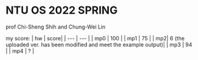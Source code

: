 # NTU OS 2022 SPRING

prof Chi-Sheng Shih and Chung-Wei Lin

my score:
| hw | score|
| --- | --- |
| mp0 | 100 |
| mp1 | 75 |
| mp2| 6 (the uploaded ver. has been modified and meet the example output)|
| mp3 | 94 |
| mp4 | ? | 
